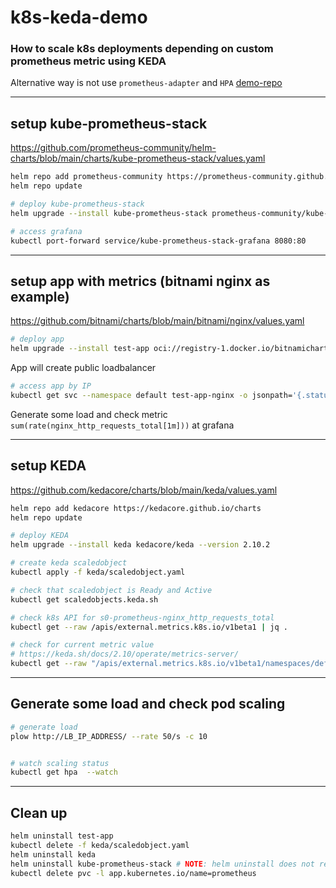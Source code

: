 # k8s-keda-demo

### How to scale k8s deployments depending on custom prometheus metric using KEDA

Alternative way is not use `prometheus-adapter` and `HPA` [demo-repo](https://github.com/yurymuski/k8s-hpa-demo)

---
## setup kube-prometheus-stack
https://github.com/prometheus-community/helm-charts/blob/main/charts/kube-prometheus-stack/values.yaml

```sh
helm repo add prometheus-community https://prometheus-community.github.io/helm-charts
helm repo update

# deploy kube-prometheus-stack
helm upgrade --install kube-prometheus-stack prometheus-community/kube-prometheus-stack --version 45.28.0 -f kube-prometheus-stack/values.yaml

# access grafana
kubectl port-forward service/kube-prometheus-stack-grafana 8080:80

```

---
## setup app with metrics (bitnami nginx as example)
https://github.com/bitnami/charts/blob/main/bitnami/nginx/values.yaml

```sh
# deploy app
helm upgrade --install test-app oci://registry-1.docker.io/bitnamicharts/nginx --version 14.2.1 -f app/values.yaml
```
App will create public loadbalancer
```sh
# access app by IP
kubectl get svc --namespace default test-app-nginx -o jsonpath='{.status.loadBalancer.ingress[0].ip}'
```
Generate some load and check metric `sum(rate(nginx_http_requests_total[1m]))` at grafana

---
## setup KEDA
https://github.com/kedacore/charts/blob/main/keda/values.yaml

```sh
helm repo add kedacore https://kedacore.github.io/charts
helm repo update

# deploy KEDA
helm upgrade --install keda kedacore/keda --version 2.10.2

# create keda scaledobject
kubectl apply -f keda/scaledobject.yaml

# check that scaledobject is Ready and Active
kubectl get scaledobjects.keda.sh

# check k8s API for s0-prometheus-nginx_http_requests_total
kubectl get --raw /apis/external.metrics.k8s.io/v1beta1 | jq .

# check for current metric value
# https://keda.sh/docs/2.10/operate/metrics-server/
kubectl get --raw "/apis/external.metrics.k8s.io/v1beta1/namespaces/default/s0-prometheus-nginx_http_requests_total?labelSelector=scaledobject.keda.sh%2Fname%3Dkeda-prometheus-test-app-nginx"

```

---
## Generate some load and check pod scaling

```sh
# generate load
plow http://LB_IP_ADDRESS/ --rate 50/s -c 10


# watch scaling status
kubectl get hpa  --watch
```

---
## Clean up

```sh
helm uninstall test-app
kubectl delete -f keda/scaledobject.yaml
helm uninstall keda
helm uninstall kube-prometheus-stack # NOTE: helm uninstall does not remove pvc
kubectl delete pvc -l app.kubernetes.io/name=prometheus
```
